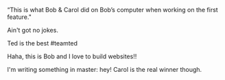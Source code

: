 “This is what Bob & Carol did on Bob’s computer when working on the first feature." 

Ain't got no jokes.

Ted is the best #teamted

Haha, this is Bob and I love to build websites!!

I'm writing something in master: hey!
Carol is the real winner though.
